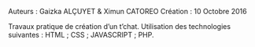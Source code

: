 Auteurs	: Gaizka ALÇUYET & Ximun CATOREO
Création	: 10 Octobre 2016

Travaux pratique de création d’un t’chat.
Utilisation des technologies suivantes :
HTML ;
CSS ;
JAVASCRIPT ;
PHP.

